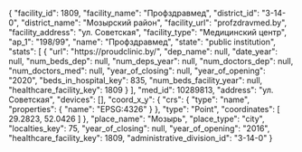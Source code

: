 {
    "facility_id": 1809,
    "facility_name": "Профздравмед",
    "district_id": "3-14-0",
    "district_name": "Мозырский район",
    "facility_url": "profzdravmed.by",
    "facility_address": "ул. Советская",
    "facility_type": "Медицинский центр",
    "ap_1": "198\/99",
    "name": "Профздравмед",
    "state": "public institution",
    "stats": [
        {
            "url": "https:\/\/proudclinic.by\/",
            "dep_name": null,
            "date_year": null,
            "num_beds_dep": null,
            "num_deps_year": null,
            "num_doctors_dep": null,
            "num_doctors_med": null,
            "year_of_closing": null,
            "year_of_opening": "2020",
            "beds_in_hospital_key": 835,
            "num_beds_facility_year": null,
            "healthcare_facility_key": 1809
        }
    ],
    "med_id": 10289813,
    "address": "ул. Советская",
    "devices": [],
    "coord_x_y": {
        "crs": {
            "type": "name",
            "properties": {
                "name": "EPSG:4326"
            }
        },
        "type": "Point",
        "coordinates": [
            29.2823,
            52.0426
        ]
    },
    "place_name": "Мозырь",
    "place_type": "city",
    "localties_key": 75,
    "year_of_closing": null,
    "year_of_opening": "2016",
    "healthcare_facility_key": 1809,
    "administrative_division_id": "3-14-0"
}